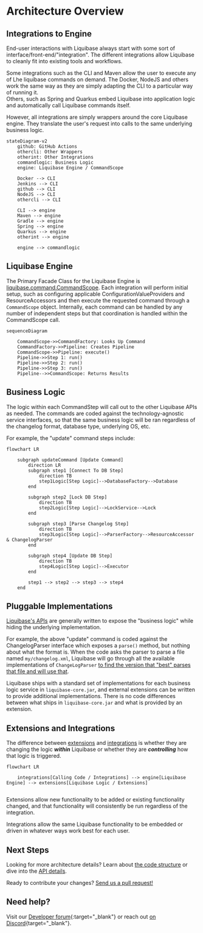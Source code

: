 # Architecture Overview

## Integrations to Engine

End-user interactions with Liquibase always start with some sort of interface/front-end/"integration".
The different integrations allow Liquibase to cleanly fit into existing tools and workflows. 

Some integrations such as the CLI and Maven allow the user to execute any of Lhe liquibase commands on demand. 
The Docker, NodeJS and others work the same way as they are simply adapting the CLI to a particular way of running it.  
Others, such as Spring and Quarkus embed Liquibase into application logic and automatically call Liquibase commands itself.

However, all integrations are simply wrappers around the core Liquibase engine. They translate the user's request into calls to the same underlying business logic.

```mermaid
stateDiagram-v2
    github: GitHub Actions
    othercli: Other Wrappers
    otherint: Other Integrations
    commandlogic: Business Logic
    engine: Liquibase Engine / CommandScope

    Docker --> CLI
    Jenkins --> CLI
    github --> CLI
    NodeJS --> CLI
    othercli --> CLI

    CLI --> engine
    Maven --> engine
    Gradle --> engine
    Spring --> engine
    Quarkus --> engine
    otherint --> engine
    
    engine --> commandlogic

```

## Liquibase Engine

The Primary Facade Class for the Liquibase Engine is [liquibase.command.CommandScope](../api/command-commandscope.md). Each integration will perform initial setup, such as configuring applicable ConfigurationValueProviders and ResourceAccessors 
and then execute the requested command through a `CommandScope` object. Internally, each command can be handled by any number of independent steps but that coordination is handled within the CommandScope call. 

```mermaid
sequenceDiagram

    CommandScope->>CommandFactory: Looks Up Command
    CommandFactory->>Pipeline: Creates Pipeline
    CommandScope->>Pipeline: execute() 
    Pipeline->>Step 1: run()
    Pipeline->>Step 2: run()
    Pipeline->>Step 3: run()
    Pipeline-->>CommandScope: Returns Results
```

## Business Logic

The logic within each CommandStep will call out to the other Liquibase APIs as needed. The commands are coded against the technology-agnostic service interfaces, so that the same business logic will be ran regardless of the changelog format, database type, underlying OS, etc.

For example, the "update" command steps include: 

```mermaid
flowchart LR

    subgraph updateCommand [Update Command]
        direction LR
        subgraph step1 [Connect To DB Step]
            direction TB
            step1Logic[Step Logic]-->DatabaseFactory-->Database
        end        
    
        subgraph step2 [Lock DB Step]
            direction TB
            step2Logic[Step Logic]-->LockService-->Lock
        end        
    
        subgraph step3 [Parse Changelog Step]
            direction TB
            step3Logic[Step Logic]-->ParserFactory-->ResourceAccessor & ChangelogParser
        end        
    
        subgraph step4 [Update DB Step]
            direction TB
            step4Logic[Step Logic]-->Executor
        end        
    
        step1 --> step2 --> step3 --> step4
    end
```

## Pluggable Implementations

[Liquibase's APIs](../api/index.md) are generally written to expose the "business logic" while hiding the underlying implementation. 

For example, the above "update" command is coded against the ChangelogParser interface which exposes a `parse()` method, but nothing about what the format is. When the code asks the parser to parse a file named `my/changelog.xml`, Liquibase will go through all the available implementations of `ChangeLogParser` [to find the version that "best" parses that file and will use that](service-discovery.md).

Liquibase ships with a standard set of implementations for each business logic service in `liquibase-core.jar`, and external extensions can be written to provide additional implementations.
There is no code differences between what ships in `liquibase-core.jar` and what is provided by an extension. 

## Extensions and Integrations

The difference between [extensions](../../extensions-integrations/extensions-overview/index.md) and [integrations](../../extensions-integrations/integrations-overview/index.md) is whether they are changing the logic **_within_** Liquibase or whether they are **_controlling_** how that logic is triggered.

```mermaid
flowchart LR

    integrations[Calling Code / Integrations] --> engine[Liquibase Engine] --> extensions[Liquibase Logic / Extensions]
    
```

Extensions allow new functionality to be added or existing functionality changed, and that functionality will consistently be run regardless of the integration.

Integrations allow the same Liquibase functionality to be embedded or driven in whatever ways work best for each user.


## Next Steps

Looking for more architecture details? Learn about [the code structure](code-structure.md) or dive into the [API details](../api/index.md).

Ready to contribute your changes? [Send us a pull request!](../get-started/create-pr.md)

## Need help?

Visit our [Developer forum](https://forum.liquibase.org/c/liquibase-development/){:target="_blank"} or reach
out [on Discord](https://discord.gg/pDB5DfE){target="_blank"}.


